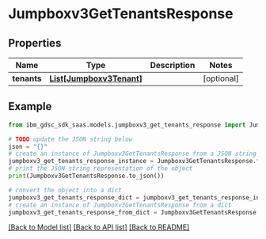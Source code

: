 # Jumpboxv3GetTenantsResponse


## Properties

Name | Type | Description | Notes
------------ | ------------- | ------------- | -------------
**tenants** | [**List[Jumpboxv3Tenant]**](Jumpboxv3Tenant.md) |  | [optional] 

## Example

```python
from ibm_gdsc_sdk_saas.models.jumpboxv3_get_tenants_response import Jumpboxv3GetTenantsResponse

# TODO update the JSON string below
json = "{}"
# create an instance of Jumpboxv3GetTenantsResponse from a JSON string
jumpboxv3_get_tenants_response_instance = Jumpboxv3GetTenantsResponse.from_json(json)
# print the JSON string representation of the object
print(Jumpboxv3GetTenantsResponse.to_json())

# convert the object into a dict
jumpboxv3_get_tenants_response_dict = jumpboxv3_get_tenants_response_instance.to_dict()
# create an instance of Jumpboxv3GetTenantsResponse from a dict
jumpboxv3_get_tenants_response_from_dict = Jumpboxv3GetTenantsResponse.from_dict(jumpboxv3_get_tenants_response_dict)
```
[[Back to Model list]](../README.md#documentation-for-models) [[Back to API list]](../README.md#documentation-for-api-endpoints) [[Back to README]](../README.md)


